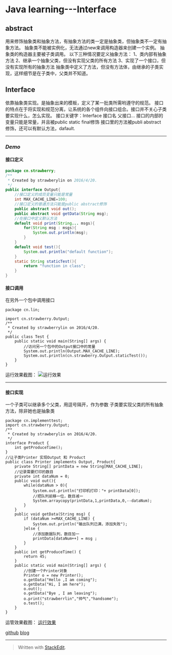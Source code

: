 # **Java learning---Interface**


## abstract

用来修饰抽象类和抽象方法，有抽象方法的类一定是抽象类，但抽象类不一定有抽象方法。
抽象类不能被实例化，无法通过new来调用构造器来创建一个实例。
抽象类的构造器主要被子类调用。
以下三种情况要定义抽象方法：
	1、类内部有抽象方法
	2、继承一个抽象父类，但没有实现父类的所有方法
	3、实现了一个接口，但没有实现所有的抽象方法
抽象类中定义了方法，但没有方法体，由继承的子类实现，这样细节是在子类中，父类并不知道。
## Interface
依靠抽象类实现。是抽象出来的模板，定义了某一批类所需哟遵守的规范。
接口的特点在于将实现和规范分离，让系统的各个组件向接口组合。接口并不关心子类要实现什么，怎么实现。
接口关键字：Interface 接口名 父接口...
接口的内部的变量只能是常量，并且被public static final修饰
接口里的方法被publi abstract 修饰，还可以有默认方法，dafault.

------------------------------------------------------------------------------------------------------
### *Demo*
#### 接口定义
```java 
package cn.strawberry;
/**
 * Created by strawberylin on 2016/4/20.
 */
public interface Output{
    //接口定义的成员变量只能是常量
    int MAX_CACHE_LINE=100;
    //接口定义的普通方法只能是public abstract修饰
    public abstract void out();
    public abstract void getData(String msg);
    //在接口中定义默认方法
    default void print(String... msgs){
        for(String msg : msgs){
            System.out.println(msg);
        }
    }
    default void test(){
        System.out.println("default function");
    }
    static String staticTest(){
        return "function in class";
    }
}
```
#### 接口调用

在另外一个包中调用接口
```
package cn.lin;

import cn.strawberry.Output;
/**
 * Created by strawberrylin on 2016/4/20.
 */
public class Test {
    public static void main(String[] args) {
        //访问另一个包中的Output接口中的常量
        System.out.println(Output.MAX_CACHE_LINE);
        System.out.println(cn.strawberry.Output.staticTest());
    }
}

```
运行效果截图：
![运行效果](https://github.com/strawberrylin/Learningrecord.git/Javalearning/photo/interfacetest1.PNG)

---------------------------------------------------------------------------------------------------
#### 接口实现

一个子类可以继承多个父类，用逗号隔开，作为参数
子类要实现父类的所有抽象方法，除非她也是抽象类
```
package cn.implementtest;
import cn.strawberry.Output;
/**
 * Created by strawberylin on 2016/4/20.
 */
interface Product {
    int getProduceTime();
}
//让子类Printer 实现Output 和 Product
public class Printer implements Output, Product{
    private String[] printData = new String[MAX_CACHE_LINE];
    //记录需要打印的数目
    private int dataNum = 0;
    public void out(){
        while(dataNum > 0){
            System.out.println("打印机打印："+ printData[0]);
            //把队列前移一位，数目减一
            System.arraycopy(printData,1,printData,0,--dataNum);
        }
    }
    public void getData(String msg) {
        if (dataNum >=MAX_CACHE_LINE) {
            System.out.println("输出队列已满，添加失败");
        }else {
            //添加数据队列，数目加一
            printData[dataNum++] = msg ;
        }
    }
    public int getProduceTime() {
        return 45;
    }
    public static void main(String[] args) {
        //创建一个Printer对象
        Printer o = new Printer();
        o.getData("Hello ,I am coming");
        o.getData("Hi, I am here");
        o.out();
        o.getData("Bye , I am leaving");
        o.print("strawberrlin","帅气","handsome");
        o.test();
    }
}

```
运管效果截图：
[运行效果](https://github.com/strawberrylin/Learningrecord.git/Javalearning/photo/interfacetest1.PNG)


[github](https://github.com/strawberrylin)
[blog](http://hustwind.cn)

--------------------------------------------------------------------------------------------------
> Written with [StackEdit](https://stackedit.io/).